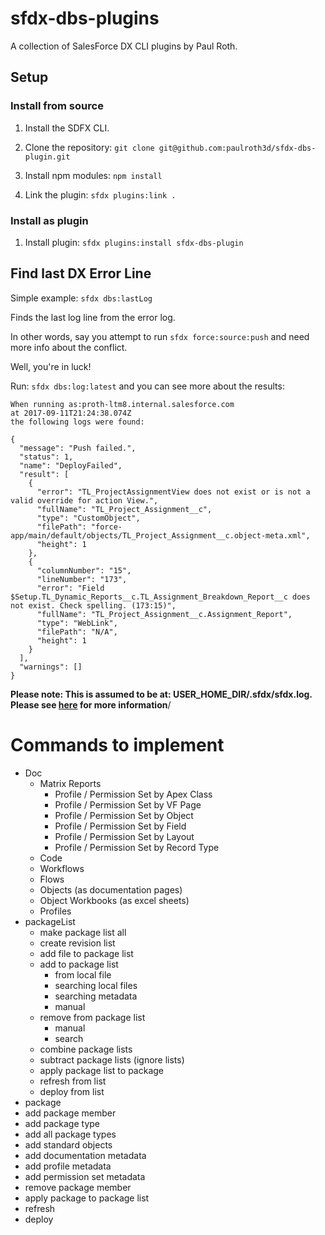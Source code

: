 # sfdx-dbs-plugins 

A collection of SalesForce DX CLI plugins by Paul Roth.

## Setup

### Install from source

1. Install the SDFX CLI.

2. Clone the repository: `git clone git@github.com:paulroth3d/sfdx-dbs-plugin.git`

3. Install npm modules: `npm install`

4. Link the plugin: `sfdx plugins:link .`

### Install as plugin

1. Install plugin: `sfdx plugins:install sfdx-dbs-plugin`

## Find last DX Error Line

Simple example: `sfdx dbs:lastLog`

Finds the last log line from the error log.

In other words, say you attempt to run `sfdx force:source:push` and need more info about the conflict.

Well, you're in luck!

Run: `sfdx dbs:log:latest` and you can see more about the results:

	When running as:proth-ltm8.internal.salesforce.com
	at 2017-09-11T21:24:38.074Z
	the following logs were found:

	{
	  "message": "Push failed.",
	  "status": 1,
	  "name": "DeployFailed",
	  "result": [
		{
		  "error": "TL_ProjectAssignmentView does not exist or is not a valid override for action View.",
		  "fullName": "TL_Project_Assignment__c",
		  "type": "CustomObject",
		  "filePath": "force-app/main/default/objects/TL_Project_Assignment__c.object-meta.xml",
		  "height": 1
		},
		{
		  "columnNumber": "15",
		  "lineNumber": "173",
		  "error": "Field $Setup.TL_Dynamic_Reports__c.TL_Assignment_Breakdown_Report__c does not exist. Check spelling. (173:15)",
		  "fullName": "TL_Project_Assignment__c.Assignment_Report",
		  "type": "WebLink",
		  "filePath": "N/A",
		  "height": 1
		}
	  ],
	  "warnings": []
	}

**Please note: This is assumed to be at: USER_HOME_DIR/.sfdx/sfdx.log. Please see [here](https://developer.salesforce.com/docs/atlas.en-us.sfdx_dev.meta/sfdx_dev/sfdx_dev_cli_log_messages.htm) for more information**/

# Commands to implement

*	Doc
	*	Matrix Reports
		*	Profile / Permission Set by Apex Class
		*	Profile / Permission Set by VF Page
		*	Profile / Permission Set by Object
		*	Profile / Permission Set by Field
		*	Profile / Permission Set by Layout
		*	Profile / Permission Set by Record Type
	*	Code
	*	Workflows
	*	Flows
	*	Objects (as documentation pages)
	*	Object Workbooks (as excel sheets)
	*	Profiles
*	packageList
	*	make package list all
	*	create revision list
	*	add file to package list
	*	add to package list
		*	from local file
		*	searching local files
		*	searching metadata
		*	manual
	*	remove from package list
		*	manual
		*	search
	*	combine package lists
	*	subtract package lists (ignore lists)
	*	apply package list to package
	*	refresh from list
	*	deploy from list
*	package
  *	add package member
  *	add package type
  *	add all package types
  *	add standard objects
  *	add documentation metadata
  *	add profile metadata
  *	add permission set metadata
  *	remove package member
  *	apply package to package list
  *	refresh
  *	deploy
